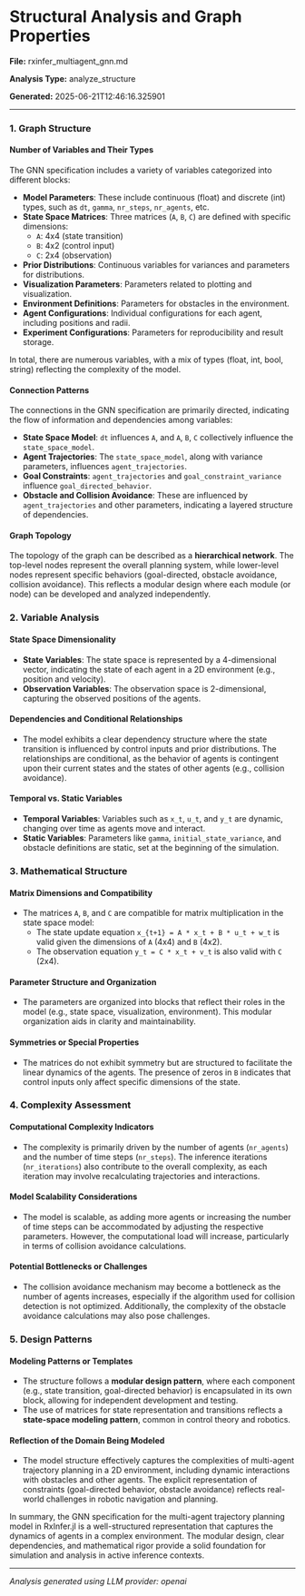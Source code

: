 # Structural Analysis and Graph Properties

**File:** rxinfer_multiagent_gnn.md

**Analysis Type:** analyze_structure

**Generated:** 2025-06-21T12:46:16.325901

---

### 1. Graph Structure

#### Number of Variables and Their Types
The GNN specification includes a variety of variables categorized into different blocks:

- **Model Parameters**: These include continuous (float) and discrete (int) types, such as `dt`, `gamma`, `nr_steps`, `nr_agents`, etc.
- **State Space Matrices**: Three matrices (`A`, `B`, `C`) are defined with specific dimensions:
  - `A`: 4x4 (state transition)
  - `B`: 4x2 (control input)
  - `C`: 2x4 (observation)
- **Prior Distributions**: Continuous variables for variances and parameters for distributions.
- **Visualization Parameters**: Parameters related to plotting and visualization.
- **Environment Definitions**: Parameters for obstacles in the environment.
- **Agent Configurations**: Individual configurations for each agent, including positions and radii.
- **Experiment Configurations**: Parameters for reproducibility and result storage.

In total, there are numerous variables, with a mix of types (float, int, bool, string) reflecting the complexity of the model.

#### Connection Patterns
The connections in the GNN specification are primarily directed, indicating the flow of information and dependencies among variables:

- **State Space Model**: `dt` influences `A`, and `A`, `B`, `C` collectively influence the `state_space_model`.
- **Agent Trajectories**: The `state_space_model`, along with variance parameters, influences `agent_trajectories`.
- **Goal Constraints**: `agent_trajectories` and `goal_constraint_variance` influence `goal_directed_behavior`.
- **Obstacle and Collision Avoidance**: These are influenced by `agent_trajectories` and other parameters, indicating a layered structure of dependencies.

#### Graph Topology
The topology of the graph can be described as a **hierarchical network**. The top-level nodes represent the overall planning system, while lower-level nodes represent specific behaviors (goal-directed, obstacle avoidance, collision avoidance). This reflects a modular design where each module (or node) can be developed and analyzed independently.

### 2. Variable Analysis

#### State Space Dimensionality
- **State Variables**: The state space is represented by a 4-dimensional vector, indicating the state of each agent in a 2D environment (e.g., position and velocity).
- **Observation Variables**: The observation space is 2-dimensional, capturing the observed positions of the agents.

#### Dependencies and Conditional Relationships
- The model exhibits a clear dependency structure where the state transition is influenced by control inputs and prior distributions. The relationships are conditional, as the behavior of agents is contingent upon their current states and the states of other agents (e.g., collision avoidance).

#### Temporal vs. Static Variables
- **Temporal Variables**: Variables such as `x_t`, `u_t`, and `y_t` are dynamic, changing over time as agents move and interact.
- **Static Variables**: Parameters like `gamma`, `initial_state_variance`, and obstacle definitions are static, set at the beginning of the simulation.

### 3. Mathematical Structure

#### Matrix Dimensions and Compatibility
- The matrices `A`, `B`, and `C` are compatible for matrix multiplication in the state space model:
  - The state update equation `x_{t+1} = A * x_t + B * u_t + w_t` is valid given the dimensions of `A` (4x4) and `B` (4x2).
  - The observation equation `y_t = C * x_t + v_t` is also valid with `C` (2x4).

#### Parameter Structure and Organization
- The parameters are organized into blocks that reflect their roles in the model (e.g., state space, visualization, environment). This modular organization aids in clarity and maintainability.

#### Symmetries or Special Properties
- The matrices do not exhibit symmetry but are structured to facilitate the linear dynamics of the agents. The presence of zeros in `B` indicates that control inputs only affect specific dimensions of the state.

### 4. Complexity Assessment

#### Computational Complexity Indicators
- The complexity is primarily driven by the number of agents (`nr_agents`) and the number of time steps (`nr_steps`). The inference iterations (`nr_iterations`) also contribute to the overall complexity, as each iteration may involve recalculating trajectories and interactions.

#### Model Scalability Considerations
- The model is scalable, as adding more agents or increasing the number of time steps can be accommodated by adjusting the respective parameters. However, the computational load will increase, particularly in terms of collision avoidance calculations.

#### Potential Bottlenecks or Challenges
- The collision avoidance mechanism may become a bottleneck as the number of agents increases, especially if the algorithm used for collision detection is not optimized. Additionally, the complexity of the obstacle avoidance calculations may also pose challenges.

### 5. Design Patterns

#### Modeling Patterns or Templates
- The structure follows a **modular design pattern**, where each component (e.g., state transition, goal-directed behavior) is encapsulated in its own block, allowing for independent development and testing.
- The use of matrices for state representation and transitions reflects a **state-space modeling pattern**, common in control theory and robotics.

#### Reflection of the Domain Being Modeled
- The model structure effectively captures the complexities of multi-agent trajectory planning in a 2D environment, including dynamic interactions with obstacles and other agents. The explicit representation of constraints (goal-directed behavior, obstacle avoidance) reflects real-world challenges in robotic navigation and planning.

In summary, the GNN specification for the multi-agent trajectory planning model in RxInfer.jl is a well-structured representation that captures the dynamics of agents in a complex environment. The modular design, clear dependencies, and mathematical rigor provide a solid foundation for simulation and analysis in active inference contexts.

---

*Analysis generated using LLM provider: openai*
